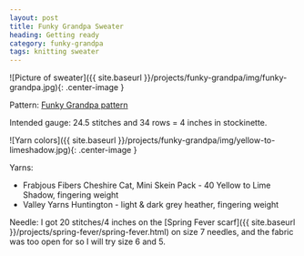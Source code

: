 ```yaml
---
layout: post
title: Funky Grandpa Sweater
heading: Getting ready
category: funky-grandpa
tags: knitting sweater
---
```

![Picture of sweater]({{ site.baseurl }}/projects/funky-grandpa/img/funky-grandpa.jpg){: .center-image }

Pattern: [Funky Grandpa pattern](http://www.ravelry.com/patterns/library/funky-grandpa)

Intended gauge: 24.5 stitches and 34 rows = 4 inches in stockinette.

![Yarn colors]({{ site.baseurl }}/projects/funky-grandpa/img/yellow-to-limeshadow.jpg){: .center-image }

Yarns:
* Frabjous Fibers Cheshire Cat, Mini Skein Pack - 40 Yellow to Lime Shadow, fingering weight
* Valley Yarns Huntington - light & dark grey heather, fingering weight

Needle:
I got 20 stitches/4 inches on the [Spring Fever scarf]({{ site.baseurl }}/projects/spring-fever/spring-fever.html) on size 7 needles, and the fabric was too open for so I will try size 6 and 5.